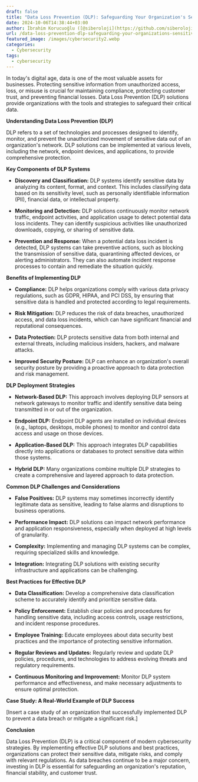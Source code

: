 ```yaml
---
draft: false
title: "Data Loss Prevention (DLP): Safeguarding Your Organization's Sensitive Information"
date: 2024-10-06T14:38:44+03:00
author: İbrahim Korucuoğlu ([@siberoloji](https://github.com/siberoloji))
url: /data-loss-prevention-dlp-safeguarding-your-organizations-sensitive-information/
featured_image: /images/cybersecurity2.webp
categories:
  - Cybersecurity
tags:
  - cybersecurity
---
```



In today's digital age, data is one of the most valuable assets for businesses. Protecting sensitive information from unauthorized access, loss, or misuse is crucial for maintaining compliance, protecting customer trust, and preventing financial losses. Data Loss Prevention (DLP) solutions provide organizations with the tools and strategies to safeguard their critical data.



**Understanding Data Loss Prevention (DLP)**



DLP refers to a set of technologies and processes designed to identify, monitor, and prevent the unauthorized movement of sensitive data out of an organization's network. DLP solutions can be implemented at various levels, including the network, endpoint devices, and applications, to provide comprehensive protection.



**Key Components of DLP Systems**


* **Discovery and Classification:** DLP systems identify sensitive data by analyzing its content, format, and context. This includes classifying data based on its sensitivity level, such as personally identifiable information (PII), financial data, or intellectual property.

* **Monitoring and Detection:** DLP solutions continuously monitor network traffic, endpoint activities, and application usage to detect potential data loss incidents. They can identify suspicious activities like unauthorized downloads, copying, or sharing of sensitive data.

* **Prevention and Response:** When a potential data loss incident is detected, DLP systems can take preventive actions, such as blocking the transmission of sensitive data, quarantining affected devices, or alerting administrators. They can also automate incident response processes to contain and remediate the situation quickly.




**Benefits of Implementing DLP**


* **Compliance:** DLP helps organizations comply with various data privacy regulations, such as GDPR, HIPAA, and PCI DSS, by ensuring that sensitive data is handled and protected according to legal requirements.

* **Risk Mitigation:** DLP reduces the risk of data breaches, unauthorized access, and data loss incidents, which can have significant financial and reputational consequences.

* **Data Protection:** DLP protects sensitive data from both internal and external threats, including malicious insiders, hackers, and malware attacks.

* **Improved Security Posture:** DLP can enhance an organization's overall security posture by providing a proactive approach to data protection and risk management.




**DLP Deployment Strategies**


* **Network-Based DLP:** This approach involves deploying DLP sensors at network gateways to monitor traffic and identify sensitive data being transmitted in or out of the organization.

* **Endpoint DLP:** Endpoint DLP agents are installed on individual devices (e.g., laptops, desktops, mobile phones) to monitor and control data access and usage on those devices.

* **Application-Based DLP:** This approach integrates DLP capabilities directly into applications or databases to protect sensitive data within those systems.

* **Hybrid DLP:** Many organizations combine multiple DLP strategies to create a comprehensive and layered approach to data protection.




**Common DLP Challenges and Considerations**


* **False Positives:** DLP systems may sometimes incorrectly identify legitimate data as sensitive, leading to false alarms and disruptions to business operations.

* **Performance Impact:** DLP solutions can impact network performance and application responsiveness, especially when deployed at high levels of granularity.

* **Complexity:** Implementing and managing DLP systems can be complex, requiring specialized skills and knowledge.

* **Integration:** Integrating DLP solutions with existing security infrastructure and applications can be challenging.




**Best Practices for Effective DLP**


* **Data Classification:** Develop a comprehensive data classification scheme to accurately identify and prioritize sensitive data.

* **Policy Enforcement:** Establish clear policies and procedures for handling sensitive data, including access controls, usage restrictions, and incident response procedures.

* **Employee Training:** Educate employees about data security best practices and the importance of protecting sensitive information.

* **Regular Reviews and Updates:** Regularly review and update DLP policies, procedures, and technologies to address evolving threats and regulatory requirements.

* **Continuous Monitoring and Improvement:** Monitor DLP system performance and effectiveness, and make necessary adjustments to ensure optimal protection.




**Case Study: A Real-World Example of DLP Success**



[Insert a case study of an organization that successfully implemented DLP to prevent a data breach or mitigate a significant risk.]



**Conclusion**



Data Loss Prevention (DLP) is a critical component of modern cybersecurity strategies. By implementing effective DLP solutions and best practices, organizations can protect their sensitive data, mitigate risks, and comply with relevant regulations. As data breaches continue to be a major concern, investing in DLP is essential for safeguarding an organization's reputation, financial stability, and customer trust.
